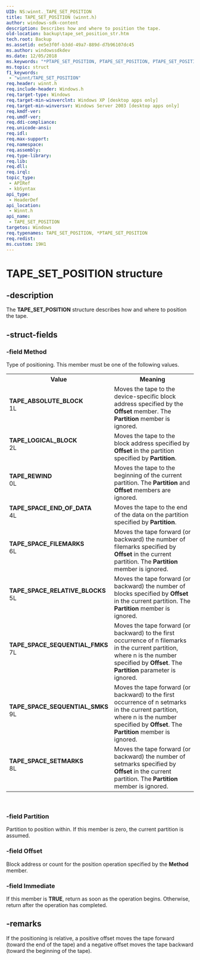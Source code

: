 ```yaml
---
UID: NS:winnt._TAPE_SET_POSITION
title: TAPE_SET_POSITION (winnt.h)
author: windows-sdk-content
description: Describes how and where to position the tape.
old-location: backup\tape_set_position_str.htm
tech.root: Backup
ms.assetid: ee5e3f0f-b3dd-49a7-889d-d7b96107dc45
ms.author: windowssdkdev
ms.date: 12/05/2018
ms.keywords: "*PTAPE_SET_POSITION, PTAPE_SET_POSITION, PTAPE_SET_POSITION structure pointer [Backup], TAPE_ABSOLUTE_BLOCK, TAPE_LOGICAL_BLOCK, TAPE_REWIND, TAPE_SET_POSITION, TAPE_SET_POSITION structure [Backup], TAPE_SPACE_END_OF_DATA, TAPE_SPACE_FILEMARKS, TAPE_SPACE_RELATIVE_BLOCKS, TAPE_SPACE_SEQUENTIAL_FMKS, TAPE_SPACE_SEQUENTIAL_SMKS, TAPE_SPACE_SETMARKS, _TAPE_SET_POSITION, _win32_tape_set_position_str, backup.tape_set_position_str, winnt/PTAPE_SET_POSITION, winnt/TAPE_SET_POSITION"
ms.topic: struct
f1_keywords: 
 - "winnt/TAPE_SET_POSITION"
req.header: winnt.h
req.include-header: Windows.h
req.target-type: Windows
req.target-min-winverclnt: Windows XP [desktop apps only]
req.target-min-winversvr: Windows Server 2003 [desktop apps only]
req.kmdf-ver: 
req.umdf-ver: 
req.ddi-compliance: 
req.unicode-ansi: 
req.idl: 
req.max-support: 
req.namespace: 
req.assembly: 
req.type-library: 
req.lib: 
req.dll: 
req.irql: 
topic_type:
 - APIRef
 - kbSyntax
api_type:
 - HeaderDef
api_location:
 - Winnt.h
api_name:
 - TAPE_SET_POSITION
targetos: Windows
req.typenames: TAPE_SET_POSITION, *PTAPE_SET_POSITION
req.redist: 
ms.custom: 19H1
---
```


# TAPE_SET_POSITION structure


## -description


The 
<b>TAPE_SET_POSITION</b> structure describes how and where to position the tape.


## -struct-fields




### -field Method

Type of positioning. This member must be one of the following values. 



<table>
<tr>
<th>Value</th>
<th>Meaning</th>
</tr>
<tr>
<td width="40%"><a id="TAPE_ABSOLUTE_BLOCK"></a><a id="tape_absolute_block"></a><dl>
<dt><b>TAPE_ABSOLUTE_BLOCK</b></dt>
<dt>1L</dt>
</dl>
</td>
<td width="60%">
Moves the tape to the device-specific block address specified by the <b>Offset</b> member. The <b>Partition</b> member is ignored.

</td>
</tr>
<tr>
<td width="40%"><a id="TAPE_LOGICAL_BLOCK"></a><a id="tape_logical_block"></a><dl>
<dt><b>TAPE_LOGICAL_BLOCK</b></dt>
<dt>2L</dt>
</dl>
</td>
<td width="60%">
Moves the tape to the block address specified by <b>Offset</b> in the partition specified by <b>Partition</b>.

</td>
</tr>
<tr>
<td width="40%"><a id="TAPE_REWIND"></a><a id="tape_rewind"></a><dl>
<dt><b>TAPE_REWIND</b></dt>
<dt>0L</dt>
</dl>
</td>
<td width="60%">
Moves the tape to the beginning of the current partition. The <b>Partition</b> and <b>Offset</b> members are ignored.

</td>
</tr>
<tr>
<td width="40%"><a id="TAPE_SPACE_END_OF_DATA"></a><a id="tape_space_end_of_data"></a><dl>
<dt><b>TAPE_SPACE_END_OF_DATA</b></dt>
<dt>4L</dt>
</dl>
</td>
<td width="60%">
Moves the tape to the end of the data on the partition specified by <b>Partition</b>.

</td>
</tr>
<tr>
<td width="40%"><a id="TAPE_SPACE_FILEMARKS"></a><a id="tape_space_filemarks"></a><dl>
<dt><b>TAPE_SPACE_FILEMARKS</b></dt>
<dt>6L</dt>
</dl>
</td>
<td width="60%">
Moves the tape forward (or backward) the number of filemarks specified by <b>Offset</b> in the current partition. The <b>Partition</b> member is ignored.

</td>
</tr>
<tr>
<td width="40%"><a id="TAPE_SPACE_RELATIVE_BLOCKS"></a><a id="tape_space_relative_blocks"></a><dl>
<dt><b>TAPE_SPACE_RELATIVE_BLOCKS</b></dt>
<dt>5L</dt>
</dl>
</td>
<td width="60%">
Moves the tape forward (or backward) the number of blocks specified by <b>Offset</b> in the current partition. The <b>Partition</b> member is ignored.

</td>
</tr>
<tr>
<td width="40%"><a id="TAPE_SPACE_SEQUENTIAL_FMKS"></a><a id="tape_space_sequential_fmks"></a><dl>
<dt><b>TAPE_SPACE_SEQUENTIAL_FMKS</b></dt>
<dt>7L</dt>
</dl>
</td>
<td width="60%">
Moves the tape forward (or backward) to the first occurrence of n filemarks in the current partition, where n is the number specified by <b>Offset</b>. The <b>Partition</b> parameter is ignored.

</td>
</tr>
<tr>
<td width="40%"><a id="TAPE_SPACE_SEQUENTIAL_SMKS"></a><a id="tape_space_sequential_smks"></a><dl>
<dt><b>TAPE_SPACE_SEQUENTIAL_SMKS</b></dt>
<dt>9L</dt>
</dl>
</td>
<td width="60%">
Moves the tape forward (or backward) to the first occurrence of n setmarks in the current partition, where n is the number specified by <b>Offset</b>. The <b>Partition</b> member is ignored.

</td>
</tr>
<tr>
<td width="40%"><a id="TAPE_SPACE_SETMARKS"></a><a id="tape_space_setmarks"></a><dl>
<dt><b>TAPE_SPACE_SETMARKS</b></dt>
<dt>8L</dt>
</dl>
</td>
<td width="60%">
Moves the tape forward (or backward) the number of setmarks specified by <b>Offset</b> in the current partition. The <b>Partition</b> member is ignored.

</td>
</tr>
</table>
 


### -field Partition

Partition to position within. If this member is zero, the current partition is assumed.


### -field Offset

Block address or count for the position operation specified by the <b>Method</b> member.


### -field Immediate

If this member is <b>TRUE</b>, return as soon as the operation begins. Otherwise, return after the operation has completed.


## -remarks



If the positioning is relative, a positive offset moves the tape forward (toward the end of the tape) and a negative offset moves the tape backward (toward the beginning of the tape).



